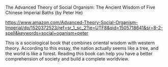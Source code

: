 The Advanced Theory of Social Organism: The Ancient Wisdom of Five Chinese Imperial Baths
(by Peter He) 

https://www.amazon.com/Advanced-Theory-Social-Organism-Imperial/dp/1520372523/ref=sr_1_sc_2?ie=UTF8&qid=1505718641&sr=8-2-spell&keywords=social+oganism+peter

This is a sociological book that combines oriental wisdom with western theory. According to this essay, the nation actually seems like a tree, and the world is like a forest. Reading this book can help you have a better comprehension of society and build a complete worldview.

